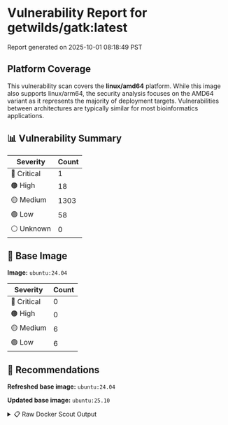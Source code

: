 # Vulnerability Report for getwilds/gatk:latest

Report generated on 2025-10-01 08:18:49 PST

## Platform Coverage

This vulnerability scan covers the **linux/amd64** platform. While this image also supports linux/arm64, the security analysis focuses on the AMD64 variant as it represents the majority of deployment targets. Vulnerabilities between architectures are typically similar for most bioinformatics applications.

## 📊 Vulnerability Summary

| Severity | Count |
|----------|-------|
| 🔴 Critical | 1 |
| 🟠 High | 18 |
| 🟡 Medium | 1303 |
| 🟢 Low | 58 |
| ⚪ Unknown | 0 |

## 🐳 Base Image

**Image:** `ubuntu:24.04`

| Severity | Count |
|----------|-------|
| 🔴 Critical | 0 |
| 🟠 High | 0 |
| 🟡 Medium | 6 |
| 🟢 Low | 6 |

## 🔄 Recommendations

**Refreshed base image:** `ubuntu:24.04`

**Updated base image:** `ubuntu:25.10`

<details>
<summary>📋 Raw Docker Scout Output</summary>

```text
Target               │  getwilds/gatk:latest  │    1C    18H   1303M    58L   
    digest             │  074caf850874                  │                               
  Base image           │  ubuntu:24.04                  │    0C     0H     6M     6L    
  Refreshed base image │  ubuntu:24.04                  │    0C     0H     5M     6L    
                       │                                │                  -1           
  Updated base image   │  ubuntu:25.10                  │    0C     0H     0M     0L    
                       │                                │                  -6     -6    

What's next:
    View vulnerabilities → docker scout cves getwilds/gatk:latest
    View base image update recommendations → docker scout recommendations getwilds/gatk:latest
    Include policy results in your quickview by supplying an organization → docker scout quickview getwilds/gatk:latest --org <organization>
```
</details>
